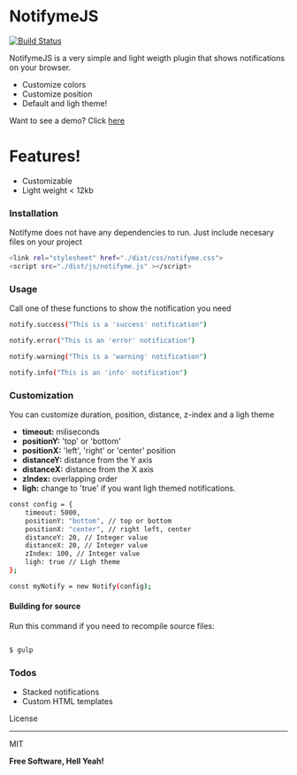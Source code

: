 
# NotifymeJS



[![Build Status](https://travis-ci.org/joemccann/dillinger.svg?branch=master)](https://travis-ci.org/joemccann/dillinger)

  

NotifymeJS is a very simple and light weigth plugin that shows notifications on your browser.

  

- Customize colors
- Customize position
- Default and ligh theme!

Want to see a demo? Click [here](https://alexsegen.github.io/notifymejs/)

# Features!

  

- Customizable
- Light weight < 12kb

  

### Installation

  

Notifyme does not have any dependencies to run. Just include necesary files  on your project

  
```sh
<link rel="stylesheet" href="./dist/css/notifyme.css">
<script src="./dist/js/notifyme.js" ></script>
```
  

### Usage

Call one of these functions to show the notification you need

```sh
notify.success("This is a 'success' notification")

notify.error("This is an 'error' notification")

notify.warning("This is a 'warning' notification")

notify.info("This is an 'info' notification")
```
  
  

### Customization

  

You can customize duration, position, distance, z-index and a ligh theme

  

- **timeout:** miliseconds
- **positionY:** 'top' or 'bottom'
- **positionX:** 'left', 'right' or 'center' position
- **distanceY:** distance from the Y axis
- **distanceX:** distance from the X axis
- **zIndex:** overlapping order
- **ligh:** change to 'true' if you want ligh themed notifications.

  

```sh
const config = {
	timeout: 5000,
	positionY: "bottom", // top or bottom
	positionX: "center", // right left, center
	distanceY: 20, // Integer value
	distanceX: 20, // Integer value
	zIndex: 100, // Integer value
	ligh: true // Ligh theme
};

const myNotify = new Notify(config);
```

  

#### Building for source

Run this command if you need to recompile source files:

  

```sh

$ gulp

```

### Todos

  

- Stacked notifications
- Custom HTML templates

  

License

----

  

MIT

  
  

**Free Software, Hell Yeah!**
